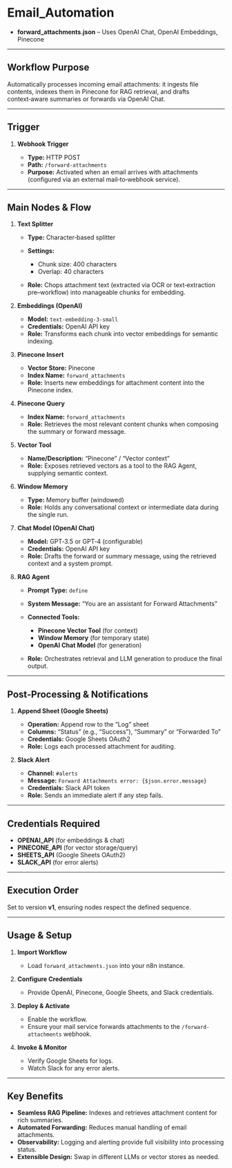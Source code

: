 # Email\_Automation

* **forward\_attachments.json** – Uses OpenAI Chat, OpenAI Embeddings, Pinecone

---

## Workflow Purpose

Automatically processes incoming email attachments: it ingests file contents, indexes them in Pinecone for RAG retrieval, and drafts context‑aware summaries or forwards via OpenAI Chat.

---

## Trigger

1. **Webhook Trigger**

   * **Type:** HTTP POST
   * **Path:** `/forward-attachments`
   * **Purpose:** Activated when an email arrives with attachments (configured via an external mail‑to‑webhook service).

---

## Main Nodes & Flow

1. **Text Splitter**

   * **Type:** Character‑based splitter
   * **Settings:**

     * Chunk size: 400 characters
     * Overlap: 40 characters
   * **Role:** Chops attachment text (extracted via OCR or text‑extraction pre–workflow) into manageable chunks for embedding.

2. **Embeddings (OpenAI)**

   * **Model:** `text-embedding-3-small`
   * **Credentials:** OpenAI API key
   * **Role:** Transforms each chunk into vector embeddings for semantic indexing.

3. **Pinecone Insert**

   * **Vector Store:** Pinecone
   * **Index Name:** `forward_attachments`
   * **Role:** Inserts new embeddings for attachment content into the Pinecone index.

4. **Pinecone Query**

   * **Index Name:** `forward_attachments`
   * **Role:** Retrieves the most relevant content chunks when composing the summary or forward message.

5. **Vector Tool**

   * **Name/Description:** “Pinecone” / “Vector context”
   * **Role:** Exposes retrieved vectors as a tool to the RAG Agent, supplying semantic context.

6. **Window Memory**

   * **Type:** Memory buffer (windowed)
   * **Role:** Holds any conversational context or intermediate data during the single run.

7. **Chat Model (OpenAI Chat)**

   * **Model:** GPT‑3.5 or GPT‑4 (configurable)
   * **Credentials:** OpenAI API key
   * **Role:** Drafts the forward or summary message, using the retrieved context and a system prompt.

8. **RAG Agent**

   * **Prompt Type:** `define`
   * **System Message:** “You are an assistant for Forward Attachments”
   * **Connected Tools:**

     * **Pinecone Vector Tool** (for context)
     * **Window Memory** (for temporary state)
     * **OpenAI Chat Model** (for generation)
   * **Role:** Orchestrates retrieval and LLM generation to produce the final output.

---

## Post‑Processing & Notifications

1. **Append Sheet (Google Sheets)**

   * **Operation:** Append row to the “Log” sheet
   * **Columns:** “Status” (e.g., “Success”), “Summary” or “Forwarded To”
   * **Credentials:** Google Sheets OAuth2
   * **Role:** Logs each processed attachment for auditing.

2. **Slack Alert**

   * **Channel:** `#alerts`
   * **Message:** `Forward Attachments error: {$json.error.message}`
   * **Credentials:** Slack API token
   * **Role:** Sends an immediate alert if any step fails.

---

## Credentials Required

* **OPENAI\_API** (for embeddings & chat)
* **PINECONE\_API** (for vector storage/query)
* **SHEETS\_API** (Google Sheets OAuth2)
* **SLACK\_API** (for error alerts)

---

## Execution Order

Set to version **v1**, ensuring nodes respect the defined sequence.

---

## Usage & Setup

1. **Import Workflow**

   * Load `forward_attachments.json` into your n8n instance.
2. **Configure Credentials**

   * Provide OpenAI, Pinecone, Google Sheets, and Slack credentials.
3. **Deploy & Activate**

   * Enable the workflow.
   * Ensure your mail service forwards attachments to the `/forward-attachments` webhook.
4. **Invoke & Monitor**

   * Verify Google Sheets for logs.
   * Watch Slack for any error alerts.

---

## Key Benefits

* **Seamless RAG Pipeline:** Indexes and retrieves attachment content for rich summaries.
* **Automated Forwarding:** Reduces manual handling of email attachments.
* **Observability:** Logging and alerting provide full visibility into processing status.
* **Extensible Design:** Swap in different LLMs or vector stores as needed.

